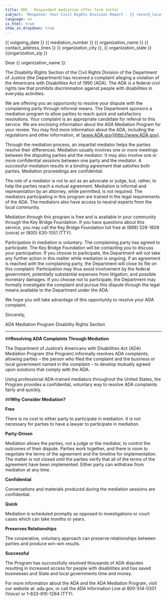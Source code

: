 ```yaml
---
title: DRS - Respondent mediation offer form letter
subject: 'Response: Your Civil Rights Division Report - {{ record_locator }} from the {{ section_name }} Section'
language: en
is_html: true
show_in_dropdown: true
---
```

{{ outgoing_date }}
{{ mediation_number }}
{{ organization_name }}
{{ contact_address_lines }}
{{ organization_city }}, {{ organization_state }} {{organization_zip }}

Dear {{ organization_name }}:

The Disability Rights Section of the Civil Rights Division of the Department of Justice (the Department) has received a complaint alleging a violation of the Americans with Disabilities Act of 1990 (ADA). The ADA is a federal civil rights law that prohibits discrimination against people with disabilities in everyday activities.

We are offering you an opportunity to resolve your dispute with the complaining party through informal means. The Department sponsors a mediation program to allow parties to reach quick and satisfactory resolutions. Your complaint is an appropriate candidate for referral to this service. We are enclosing information about the ADA Mediation Program for your review. You may find more information about the ADA, including the regulations and other information, at [www.ADA.gov](http://www.ADA.gov).

Through the mediation process, an impartial mediator helps the parties resolve their differences. Mediation usually involves one or more meetings between the disputing parties and the mediator. It may also involve one or more confidential sessions between one party and the mediator. A successful mediation results in a binding agreement that satisfies both parties. Mediation proceedings are confidential.

The role of a mediator is not to act as an advocate or judge, but, rather, to help the parties reach a mutual agreement. Mediation is informal and representation by an attorney, while permitted, is not required. The mediators participating in this program are trained in the legal requirements of the ADA. The mediators also have access to neutral experts from the local community.

Mediation through this program is free and is available in your community through the Key Bridge Foundation. If you have questions about this service, you may call the Key Bridge Foundation toll free at (888) 528-1609 (voice) or (800) 630-1051 (TTY).

Participation in mediation is voluntary. The complaining party has agreed to participate. The Key Bridge Foundation will be contacting you to discuss your participation. If you choose to participate, the Department will not take any further action in this matter while mediation is ongoing. If an agreement is reached with the complaining party, the Department will close its file on this complaint. Participation may thus avoid involvement by the federal government, potentially substantial expenses from litigation, and possible monetary damages. If you choose not to participate, the Department may formally investigate the complaint and pursue this dispute through the legal means available to the Department under the ADA.

We hope you will take advantage of this opportunity to resolve your ADA complaint.

Sincerely,

ADA Mediation Program
Disability Rights Section

---

##**Resolving ADA Complaints Through Mediation**

The Department of Justice’s Americans with Disabilities Act (ADA) Mediation Program (the Program) informally resolves ADA complaints, allowing parties – the person who filed the complaint and the business or local government named in the complaint – to develop mutually agreed upon solutions that comply with the ADA.

Using professional ADA-trained mediators throughout the United States, the Program provides a confidential, voluntary way to resolve ADA complaints fairly and quickly.

##**Why Consider Mediation?**

**Free**

There is no cost to either party to participate in mediation. It is not necessary for parties to have a lawyer to participate in mediation.

**Party-Driven**

Mediation allows the parties, not a judge or the mediator, to control the outcomes of their dispute. Parties work together, and there is room to negotiate the terms of the agreement and the timeline for implementation. The matter is not closed until the parties verify that all of the terms of the agreement have been implemented. Either party can withdraw from mediation at any time.

**Confidential**

Conversations and materials produced during the mediation sessions are confidential.

**Quick**

Mediation is scheduled promptly as opposed to investigations or court cases which can take months or years.

**Preserves Relationships**

The cooperative, voluntary approach can preserve relationships between parties and produce win-win results.

**Successful**

The Program has successfully resolved thousands of ADA disputes resulting in increased access for people with disabilities and has saved businesses and State and local governments time and money.

For more information about the ADA and the ADA Mediation Program, visit our website at: ada.gov, or call the ADA Information Line at 800-514-0301 (Voice) or 1-833-610-1264 (TTY).

